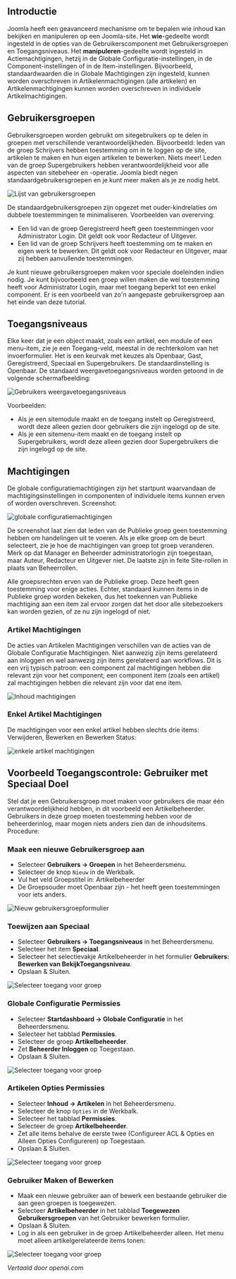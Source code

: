 <!-- Filename: J4.x:Access_Control / Display title: Toegangscontrole -->

## Introductie

Joomla heeft een geavanceerd mechanisme om te bepalen wie inhoud kan bekijken en manipuleren op een Joomla-site. Het **wie**-gedeelte wordt ingesteld in de opties van de Gebruikerscomponent met Gebruikersgroepen en Toegangsniveaus. Het **manipuleren**-gedeelte wordt ingesteld in Actiemachtigingen, hetzij in de Globale Configuratie-instellingen, in de Component-instellingen of in de Item-instellingen. Bijvoorbeeld, standaardwaarden die in Globale Machtigingen zijn ingesteld, kunnen worden overschreven in Artikelenmachtigingen (alle artikelen) en Artikelenmachtigingen kunnen worden overschreven in individuele Artikelmachtigingen.

## Gebruikersgroepen

Gebruikersgroepen worden gebruikt om sitegebruikers op te delen in groepen met verschillende verantwoordelijkheden. Bijvoorbeeld: leden van de groep Schrijvers hebben toestemming om in te loggen op de site, artikelen te maken en hun eigen artikelen te bewerken. Niets meer! Leden van de groep Supergebruikers hebben verantwoordelijkheid voor alle aspecten van sitebeheer en -operatie. Joomla biedt negen standaardgebruikersgroepen en je kunt meer maken als je ze nodig hebt.

![Lijst van gebruikersgroepen](../../../en/images/users/access-control-users-groups-list.png)

De standaardgebruikersgroepen zijn opgezet met ouder-kindrelaties om dubbele toestemmingen te minimaliseren. Voorbeelden van overerving:

- Een lid van de groep Geregistreerd heeft geen toestemmingen voor Administrator Login. Dit geldt ook voor Redacteur of Uitgever.
- Een lid van de groep Schrijvers heeft toestemming om te maken en eigen werk te bewerken. Dit geldt ook voor Redacteur en Uitgever, maar zij hebben aanvullende toestemmingen.

Je kunt nieuwe gebruikersgroepen maken voor speciale doeleinden indien nodig. Je kunt bijvoorbeeld een groep willen maken die wel toestemming heeft voor Administrator Login, maar met toegang beperkt tot een enkel component. Er is een voorbeeld van zo'n aangepaste gebruikersgroep aan het einde van deze tutorial.  

## Toegangsniveaus

Elke keer dat je een object maakt, zoals een artikel, een module of een menu-item, zie je een Toegang-veld, meestal in de rechterkolom van het invoerformulier. Het is een keurvak met keuzes als Openbaar, Gast, Geregistreerd, Speciaal en Supergebruikers. De standaardinstelling is Openbaar. De standaard weergavetoegangsniveaus worden getoond in de volgende schermafbeelding:

![Gebruikers weergavetoegangsniveaus](../../../en/images/users/access-control-users-access-levels.png)

Voorbeelden:

- Als je een sitemodule maakt en de toegang instelt op Geregistreerd, wordt deze alleen gezien door gebruikers die zijn ingelogd op de site.
- Als je een sitemenu-item maakt en de toegang instelt op Supergebruikers, wordt deze alleen gezien door Supergebruikers die zijn ingelogd op de site.

## Machtigingen

De globale configuratiemachtigingen zijn het startpunt waarvandaan de machtigingsinstellingen in componenten of individuele items kunnen erven of worden overschreven. Screenshot:

![globale configuratiemachtigingen](../../../en/images/users/access-control-global-configuration-permissions.png)

De screenshot laat zien dat leden van de Publieke groep geen toestemming hebben om handelingen uit te voeren. Als je elke groep om de beurt selecteert, zie je hoe de machtigingen van groep tot groep veranderen. Merk op dat Manager en Beheerder administratorlogin zijn toegestaan, maar Auteur, Redacteur en Uitgever niet. De laatste zijn in feite Site-rollen in plaats van Beheerrollen.

Alle groepsrechten erven van de Publieke groep. Deze heeft geen toestemming voor enige acties. Echter, standaard kunnen items in de Publieke groep worden bekeken, dus het toekennen van Publieke machtiging aan een item zal ervoor zorgen dat het door alle sitebezoekers kan worden gezien, of ze nu zijn ingelogd of niet.

### Artikel Machtigingen

De acties van Artikelen Machtigingen verschillen van de acties van de Globale Configuratie Machtigingen. Niet aanwezig zijn items gerelateerd aan inloggen en wel aanwezig zijn items gerelateerd aan workflows. Dit is een vrij typisch patroon: een component zal machtigingen hebben die relevant zijn voor het component; een component item (zoals een artikel) zal machtigingen hebben die relevant zijn voor dat ene item.

![Inhoud machtigingen](../../../en/images/users/access-control-global-content-permissions.png)

### Enkel Artikel Machtigingen

De machtigingen voor een enkel artikel hebben slechts drie items: Verwijderen, Bewerken en Bewerken Status:

![enkele artikel machtigingen](../../../en/images/users/access-control-article-permissions.png)

## Voorbeeld Toegangscontrole: Gebruiker met Speciaal Doel

Stel dat je een Gebruikersgroep moet maken voor gebruikers die maar één verantwoordelijkheid hebben, in dit voorbeeld een Artikelbeheerder. Gebruikers in deze groep moeten toestemming hebben voor de beheerderinlog, maar mogen niets anders zien dan de inhoudsitems. Procedure:

### Maak een nieuwe Gebruikersgroep aan

- Selecteer **Gebruikers → Groepen** in het Beheerdersmenu.
- Selecteer de knop `Nieuw` in de Werkbalk.
- Vul het veld Groepstitel in: Artikelbeheerder
- De Groepsouder moet Openbaar zijn - het heeft geen toestemmingen voor iets anders.

![Nieuw gebruikersgroepformulier](../../../en/images/users/access-control-new-group.png)

### Toewijzen aan Speciaal

- Selecteer **Gebruikers → Toegangsniveaus** in het Beheerdersmenu.
- Selecteer het item **Speciaal**.
- Selecteer het selectievakje Artikelbeheerder in het formulier **Gebruikers: Bewerken van BekijkToegangsniveau**.
- Opslaan & Sluiten.

![Selecteer toegang voor groep](../../../en/images/users/access-control-select-access-for-group.png)

### Globale Configuratie Permissies

- Selecteer **Startdashboard → Globale Configuratie** in het
  Beheerdersmenu.
- Selecteer het tabblad **Permissies**.
- Selecteer de groep **Artikelbeheerder**.
- Zet **Beheerder Inloggen** op Toegestaan.
- Opslaan & Sluiten.

![Selecteer toegang voor groep](../../../en/images/users/access-control-article-administrator-global-permissions.png)

### Artikelen Opties Permissies

- Selecteer **Inhoud → Artikelen** in het Beheerdersmenu.
- Selecteer de knop `Opties` in de Werkbalk.
- Selecteer het tabblad **Permissies**.
- Selecteer de groep **Artikelbeheerder**.
- Zet alle items behalve de eerste twee (Configureer ACL & Opties en
  Alleen Opties Configureren) op Toegestaan.
- Opslaan & Sluiten.

![Selecteer toegang voor groep](../../../en/images/users/access-control-article-administrator-content-permissions.png)

### Gebruiker Maken of Bewerken

- Maak een nieuwe gebruiker aan of bewerk een bestaande gebruiker die aan geen groepen is toegewezen.
- Selecteer **Artikelbeheerder** in het tabblad **Toegewezen Gebruikersgroepen**
  van het Gebruiker bewerken formulier.
- Opslaan & Sluiten.
- Log in als een gebruiker in de groep Artikelbeheerder alleen. Het menu
  moet alleen artikelgerelateerde items tonen:

![Selecteer toegang voor groep](../../../en/images/users/access-control-article-administrator-home-dashboard.png)

*Vertaald door openai.com*

